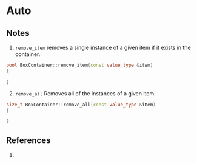 # Auto

## Notes
1. `remove_item` removes a single instance of a given item if it exists in the container. 

```cpp
bool BoxContainer::remove_item(const value_type &item)
{

}
```

2. `remove_all` Removes all of the instances of a given item. 

```cpp
size_t BoxContainer::remove_all(const value_type &item)
{

}
```

## References

1. 

